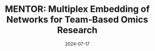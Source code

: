 ---
title: "MENTOR: Multiplex Embedding of Networks for Team‑Based Omics Research"
collection: publications
category: manuscripts
permalink: /publication/2024-07-17-mentor-multiplex-embedding-of-networks
excerpt: 'Preprint presenting MENTOR, a multiplex network embedding framework for collaborative omics studies.'
date: 2024-07-17
venue: 'bioRxiv'
slidesurl: ''
paperurl: ''
bibtexurl: ''
citation: 'Sullivan, K. A., Miller, J. I., Townsend, A., … Lane, M. (2024). “MENTOR: Multiplex Embedding of Networks for Team‑Based Omics Research.” <i>bioRxiv</i>.'
---